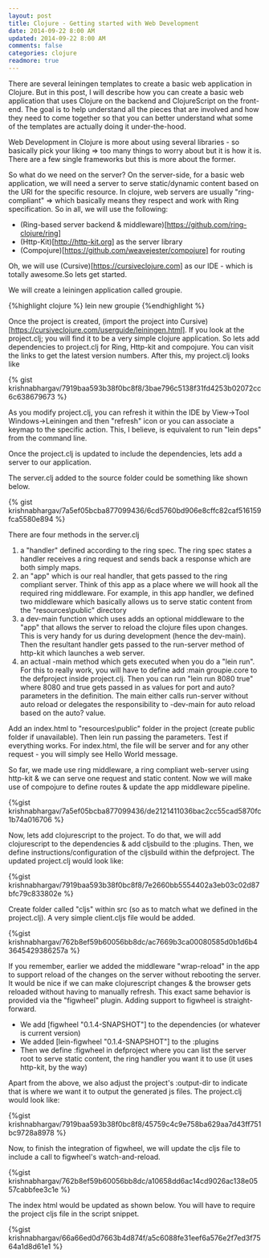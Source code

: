 ```yaml
---           
layout: post
title: Clojure - Getting started with Web Development
date: 2014-09-22 8:00 AM
updated: 2014-09-22 8:00 AM
comments: false
categories: clojure
readmore: true
---
```


There are several leiningen templates to create a basic web application in Clojure. But in this post, I will describe how you can create a basic web application that uses Clojure on the backend and ClojureScript on the front-end. The goal is to help understand all the pieces that are involved and how they need to come together so that you can better understand what some of the templates are actually doing it under-the-hood.

Web Development in Clojure is more about using several libraries - so basically pick your liking => too many things to worry about but it is how it is. There are a few single frameworks but this is more about the former. 

So what do we need on the server? On the server-side, for a basic web application, we will need a server to serve static/dynamic content based on the URI for the specific resource. In clojure, web servers are usually "ring-compliant" => which basically means they respect and work with Ring specification. So in all, we will use the following:

- (Ring-based server backend & middleware)[https://github.com/ring-clojure/ring]
- (Http-Kit)[http://http-kit.org] as the server library
- (Compojure)[https://github.com/weavejester/compojure] for routing

Oh, we will use (Cursive)[https://cursiveclojure.com] as our IDE - which is totally awesome.So lets get started. 

We will create a leiningen application called groupie.

{%highlight clojure %}
lein new groupie
{%endhighlight %}

Once the project is created, (import the project into Cursive)[https://cursiveclojure.com/userguide/leiningen.html]. If you look at the project.clj; you will find it to be a very simple clojure application. So lets add dependencies to project.clj for Ring, Http-kit and compojure. You can visit the links to get the latest version numbers. After this, my project.clj looks like

{% gist krishnabhargav/7919baa593b38f0bc8f8/3bae796c5138f31fd4253b02072cc6c638679673 %}

As you modify project.clj, you can refresh it within the IDE by View->Tool Windows->Leiningen and then "refresh" icon or you can associate a keymap to the specific action. This, I believe, is equivalent to run "lein deps" from the command line.

Once the project.clj is updated to include the dependencies, lets add a server to our application. 

The server.clj added to the source folder could be something like shown below.

{% gist krishnabhargav/7a5ef05bcba877099436/6cd5760bd906e8cffc82caf516159fca5580e894 %}

There are four methods in the server.clj

1. a "handler" defined according to the ring spec. The ring spec states a handler receives a ring request and sends back a response which are both simply maps.
2. an "app" which is our real handler, that gets passed to the ring compliant server. Think of this app as a place where we will hook all the required ring middleware. For example, in this app handler, we defined two middleware which basically allows us to serve static content from the "resources\public" directory
3. a dev-main function which uses adds an optional middleware to the "app" that allows the server to reload the clojure files upon changes. This is very handy for us during development (hence the dev-main). Then the resultant handler gets passed to the run-server method of http-kit which launches a web server.
4. an actual -main method which gets executed when you do a "lein run". For this to really work, you will have to define add :main groupie.core to the defproject inside project.clj. Then you can run "lein run 8080 true" where 8080 and true gets passed in as values for port and auto? parameters in the definition. The main either calls run-server without auto reload or delegates the responsibility to -dev-main for auto reload based on the auto? value. 

Add an index.html to "resources\public" folder in the project (create public folder if unavailable). Then lein run passing the parameters. Test if everything works. For index.html, the file will be server and for any other request - you will simply see Hello World message.

So far, we made use ring middleware, a ring compliant web-server using http-kit & we can serve one request and static content. Now we will make use of compojure to define routes & update the app middleware pipeline.

{%gist krishnabhargav/7a5ef05bcba877099436/de2121411036bac2cc55cad5870fc1b74a016706 %}

Now, lets add clojurescript to the project. To do that, we will add clojurescript to the dependencies & add cljsbuild to the :plugins. Then, we define instructions/configuration of the cljsbuild within the defproject. The updated project.clj would look like:

{%gist krishnabhargav/7919baa593b38f0bc8f8/7e2660bb5554402a3eb03c02d87bfc79c833802e %}

Create folder called "cljs" within src (so as to match what we defined in the project.clj). A very simple client.cljs file would be added.

{%gist krishnabhargav/762b8ef59b60056bb8dc/ac7669b3ca00080585d0b1d6b43645429386257a %}

If you remember, earlier we added the middleware "wrap-reload" in the app to support reload of the changes on the server without rebooting the server. It would be nice if we can make clojurescript changes & the browser gets reloaded without having to manually refresh. This exact same behavior is provided via the "figwheel" plugin. Adding support to figwheel is straight-forward.

- We add [figwheel "0.1.4-SNAPSHOT"] to the dependencies (or whatever is current version)
- We added [lein-figwheel "0.1.4-SNAPSHOT"] to the :plugins
- Then we define :figwheel in defproject where you can list the server root to serve static content, the ring handler you want it to use (it uses http-kit, by the way)

Apart from the above, we also adjust the project's :output-dir to indicate that is where we want it to output the generated js files. The project.clj would look like:

{%gist krishnabhargav/7919baa593b38f0bc8f8/45759c4c9e758ba629aa7d43ff751bc9728a8978 %}

Now, to finish the integration of figwheel, we will update the cljs file to include a call to figwheel's watch-and-reload.

{%gist krishnabhargav/762b8ef59b60056bb8dc/a10658dd6ac14cd9026ac138e0557cabbfee3c1e %}

The index html would be updated as shown below. You will have to require the project cljs file in the script snippet.

{%gist krishnabhargav/66a66ed0d7663b4d874f/a5c6088fe31eef6a576e2f7ed3f7564a1d8d61e1 %}




